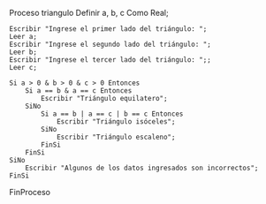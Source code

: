 Proceso triangulo
	Definir a, b, c Como Real;
	
	Escribir "Ingrese el primer lado del triángulo: ";
	Leer a;
	Escribir "Ingrese el segundo lado del triángulo: ";
	Leer b;
	Escribir "Ingrese el tercer lado del triángulo: ";;
	Leer c;
	
	Si a > 0 & b > 0 & c > 0 Entonces
		Si a == b & a == c Entonces
			Escribir "Triángulo equilatero";
		SiNo
			Si a == b | a == c | b == c Entonces
				Escribir "Triángulo isóceles";
			SiNo
				Escribir "Triángulo escaleno";
			FinSi
		FinSi
	SiNo
		Escribir "Algunos de los datos ingresados son incorrectos";
	FinSi	
FinProceso
